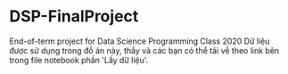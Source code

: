 # DSP-FinalProject
End-of-term project for Data Science Programming Class 2020
Dữ liệu được sử dụng trong đồ án này, thầy và các bạn có thể tải về theo link bên trong file notebook phần 'Lấy dữ liệu'.